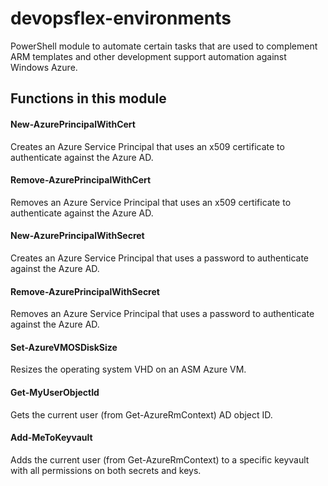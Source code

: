 devopsflex-environments
=======================

PowerShell module to automate certain tasks that are used to complement ARM templates and other development support automation against Windows Azure.

## Functions in this module

#### New-AzurePrincipalWithCert

Creates an Azure Service Principal that uses an x509 certificate to authenticate against the Azure AD.

#### Remove-AzurePrincipalWithCert

Removes an Azure Service Principal that uses an x509 certificate to authenticate against the Azure AD.

#### New-AzurePrincipalWithSecret

Creates an Azure Service Principal that uses a password to authenticate against the Azure AD.

#### Remove-AzurePrincipalWithSecret

Removes an Azure Service Principal that uses a password to authenticate against the Azure AD.

#### Set-AzureVMOSDiskSize

Resizes the operating system VHD on an ASM Azure VM.

#### Get-MyUserObjectId

Gets the current user (from Get-AzureRmContext) AD object ID.

#### Add-MeToKeyvault

Adds the current user (from Get-AzureRmContext) to a specific keyvault with all permissions on both secrets and keys.
